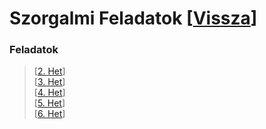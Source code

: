 # Szorgalmi Feladatok [[Vissza]()]

### Feladatok
> [[2. Het]()]\
> [[3. Het]()]\
> [[4. Het]()]\
> [[5. Het]()]\
> [[6. Het]()]